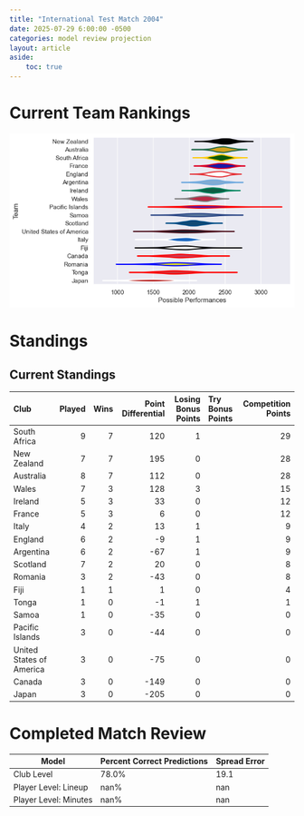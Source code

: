 ```yaml
---  
title: "International Test Match 2004"  
date: 2025-07-29 6:00:00 -0500  
categories: model review projection  
layout: article  
aside:  
    toc: true  
---
```

# Current Team Rankings


![Club Rankings](plots/rankings_International_Test_Match_2004.png)
# Standings

## Current Standings


| Club                     |   Played |   Wins |   Point Differential |   Losing Bonus Points | Try Bonus Points   |   Competition Points |
|:-------------------------|---------:|-------:|---------------------:|----------------------:|:-------------------|---------------------:|
| South Africa             |        9 |      7 |                  120 |                     1 |                    |                   29 |
| New Zealand              |        7 |      7 |                  195 |                     0 |                    |                   28 |
| Australia                |        8 |      7 |                  112 |                     0 |                    |                   28 |
| Wales                    |        7 |      3 |                  128 |                     3 |                    |                   15 |
| Ireland                  |        5 |      3 |                   33 |                     0 |                    |                   12 |
| France                   |        5 |      3 |                    6 |                     0 |                    |                   12 |
| Italy                    |        4 |      2 |                   13 |                     1 |                    |                    9 |
| England                  |        6 |      2 |                   -9 |                     1 |                    |                    9 |
| Argentina                |        6 |      2 |                  -67 |                     1 |                    |                    9 |
| Scotland                 |        7 |      2 |                   20 |                     0 |                    |                    8 |
| Romania                  |        3 |      2 |                  -43 |                     0 |                    |                    8 |
| Fiji                     |        1 |      1 |                    1 |                     0 |                    |                    4 |
| Tonga                    |        1 |      0 |                   -1 |                     1 |                    |                    1 |
| Samoa                    |        1 |      0 |                  -35 |                     0 |                    |                    0 |
| Pacific Islands          |        3 |      0 |                  -44 |                     0 |                    |                    0 |
| United States of America |        3 |      0 |                  -75 |                     0 |                    |                    0 |
| Canada                   |        3 |      0 |                 -149 |                     0 |                    |                    0 |
| Japan                    |        3 |      0 |                 -205 |                     0 |                    |                    0 |



# Completed Match Review


| Model | Percent Correct Predictions | Spread Error |
| ------ | ------ | ------ |
| Club Level | 78.0% | 19.1 |
| Player Level: Lineup | nan% | nan |
| Player Level: Minutes | nan% | nan |


